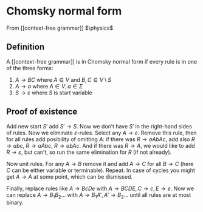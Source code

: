 # Chomsky normal form
From [[context-free grammar]]
$\physics$
## Definition
A [[context-free grammar]] is in Chomsky normal form if every rule is in one of the three forms:
1. $A \to BC$ where $A \in V$ and $B, C \in V \setminus S$
2. $A \to a$ where $A \in V, a \in \Sigma$
3. $S \to \varepsilon$ where $S$ is start variable

## Proof of existence
Add new start $S'$ add $S' \to S$. Now we don’t have $S'$ in the right-hand sides of rules.
Now we eliminate $\varepsilon$-rules. Select any $A \to \varepsilon$. Remove this rule, then for all rules add posibility of omitting $A$: if there was $R \to aAbAc$, add also $R \to abc$, $R \to aAbc$, $R \to abAc$. And if there was $R \to A$, we would like to add $R \to \varepsilon$, but can’t, so run the same elimination for $R$ (if not already).

Now unit rules. For any $A \to B$ remove it and add $A \to C$ for all $B \to C$ (here $C$ can be either variable or terminable). Repeat. In case of cycles you might get $A \to A$ at some point, which can be dismissed.

Finally, replace rules like $A \to BcDe$ with $A \to BCDE, C \to c, E \to e$. Now we can replace $A \to B_{1} B_{2} \dots$ with $A \to B_{1}A', A' \to B_{2}\dots$ until all rules are at most binary.